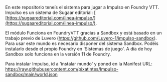 En este repositorio teneís el sistema para jugar a Impulso en Foundry VTT. Impulso es un sistema de Sugaar editorial: [ [https://sugaareditorial.com/linea-impulso/](https://sugaareditorial.com/linea-impulso/).

El módulo Funciona en FoundryVTT gracias a Sandbox y está basado en un trabajo previo de Luvero (https://github.com/Luvero-1/impulso-sandbox). Para usar este mundo es necesario disponer del sistema Sandbox. Podéis instalarlo desde el propio Foundry en 'Sistemas de juego'. A día de hoy Sandbox solo funciona en la versión 11 de Foundry.

Para instalar Impulso, id a 'instalar mundo' y poned en la Manifest URL: [https://raw.githubusercontent.com/pixatintes/Impulso-sandbox/main/world.json
](https://raw.githubusercontent.com/pixatintes/Impulso-sandbox/refs/heads/main/world.json)
